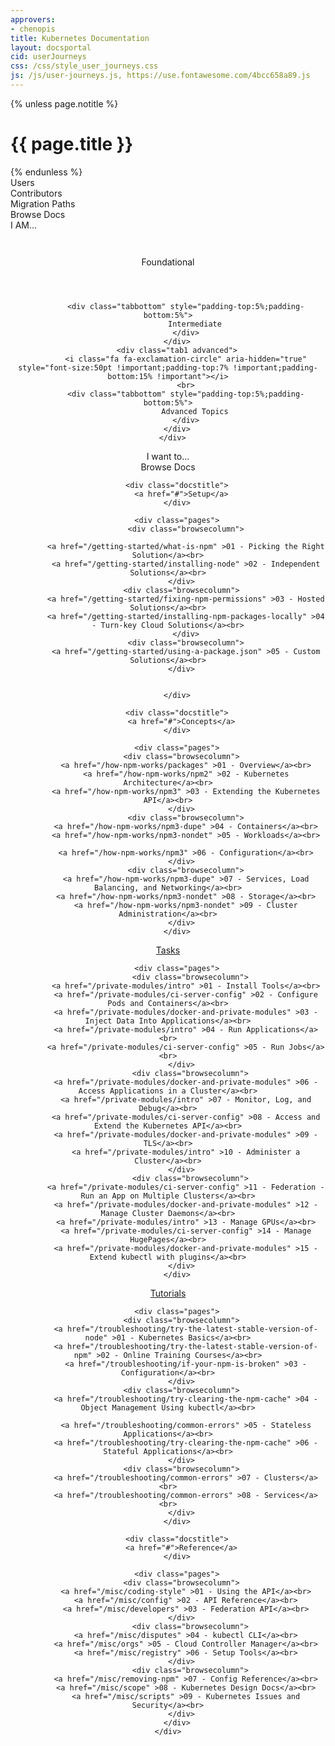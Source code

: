 ```yaml
---
approvers:
- chenopis
title: Kubernetes Documentation
layout: docsportal
cid: userJourneys
css: /css/style_user_journeys.css
js: /js/user-journeys.js, https://use.fontawesome.com/4bcc658a89.js
---
```


{% unless page.notitle %}
<h1>{{ page.title }}</h1>
{% endunless %}

<div class="bar1">
    <div class="navButton users">Users</div>
    <div class="navButton contributors">Contributors</div>
    <div class="navButton migrators">Migration&nbsp;Paths</div>
    <div class="navButton users">Browse Docs</div>
</div>

<div id="cardWrapper">
  <div class="bar2">I AM...</div>
  <div class='cards'></div>
</div>

<div style='text-align: center;'>
    <div class="bar2" id="subTitle"></div>
    <div class="bar3">
        <div class="tab1 foundational">
            <i class="fa fa-cloud-download" aria-hidden="true" style="font-size:50pt !important;padding-top:7% !important;padding-bottom:15% !important"></i>
            <br>
            <div class="tabbottom" style="padding-top:5%;padding-bottom:5%">
                Foundational
            </div>
            </div>
        <div class="tab1 intermediate">
            <i class="fa fa-check-square" aria-hidden="true" style="font-size:50pt !important;padding-top:7% !important;padding-bottom:15% !important"></i>
            <br>

            <div class="tabbottom" style="padding-top:5%;padding-bottom:5%">
                Intermediate
            </div>
        </div>
        <div class="tab1 advanced">
            <i class="fa fa-exclamation-circle" aria-hidden="true" style="font-size:50pt !important;padding-top:7% !important;padding-bottom:15% !important"></i>
            <br>
            <div class="tabbottom" style="padding-top:5%;padding-bottom:5%">
                Advanced Topics
            </div>
        </div>
      </div>
</div>

<div class='infobarWrapper'>
    <div class="infobar">
        <span style="padding-bottom: 3% ">I want to...</span>
        <a id="infolink1" href="docs.html"><div class="whitebar" >
            <div class="infoicon">
                <i class="fa fa-folder-open-o" aria-hidden="true" style="padding:%;float:left;color:#3399ff"></i>
            </div>
            <div id="info1" class='data'></div>
        </div></a>
        <a id="infolink2" href="docs.html"><div class="whitebar">
            <div class="infoicon">
                <i class="fa fa-retweet" aria-hidden="true" style="padding-bottom:%;float:left;color:#3399ff"></i>
            </div>
            <div id="info2" class='data'></div>
        </div></a>
        <a id="infolink3" href="docs.html"> <div class="whitebar">
            <div class="infoicon">
                <i class="fa fa-hdd-o" aria-hidden="true" style="padding:%;float:left;color:#3399ff;margin-right:9px"></i>
            </div>
            <div id="info3" class='data'></div>
        </div></a>
    </div>
</div>


  <div class="browseheader">
        Browse Docs
      </div>
<div class="browsedocs">

<div class="browsesection">

        <div class="docstitle">
          <a href="#">Setup</a>
        </div>

        <div class="pages">
            <div class="browsecolumn">

            <a href="/getting-started/what-is-npm" >01 - Picking the Right Solution</a><br>
            <a href="/getting-started/installing-node" >02 - Independent Solutions</a><br>
          </div>
          <div class="browsecolumn">
            <a href="/getting-started/fixing-npm-permissions" >03 - Hosted Solutions</a><br>
            <a href="/getting-started/installing-npm-packages-locally" >04 - Turn-key Cloud Solutions</a><br>
            </div>
            <div class="browsecolumn">
            <a href="/getting-started/using-a-package.json" >05 - Custom Solutions</a><br>
          </div>


        </div>

  </div>

  <div class="browsesection">

        <div class="docstitle">
          <a href="#">Concepts</a>
        </div>

        <div class="pages">
          <div class="browsecolumn">
            <a href="/how-npm-works/packages" >01 - Overview</a><br>
            <a href="/how-npm-works/npm2" >02 - Kubernetes Architecture</a><br>
            <a href="/how-npm-works/npm3" >03 - Extending the Kubernetes API</a><br>
          </div>
            <div class="browsecolumn">
            <a href="/how-npm-works/npm3-dupe" >04 - Containers</a><br>
            <a href="/how-npm-works/npm3-nondet" >05 - Workloads</a><br>

            <a href="/how-npm-works/npm3" >06 - Configuration</a><br>
          </div>
            <div class="browsecolumn">
            <a href="/how-npm-works/npm3-dupe" >07 - Services, Load Balancing, and Networking</a><br>
            <a href="/how-npm-works/npm3-nondet" >08 - Storage</a><br>
            <a href="/how-npm-works/npm3-nondet" >09 - Cluster Administration</a><br>
          </div>
        </div>
</div>

<div class="browsesection">
        <div class="docstitle">
          <a href="#">Tasks</a>
        </div>

        <div class="pages">
              <div class="browsecolumn">
            <a href="/private-modules/intro" >01 - Install Tools</a><br>
            <a href="/private-modules/ci-server-config" >02 - Configure Pods and Containers</a><br>
            <a href="/private-modules/docker-and-private-modules" >03 - Inject Data Into Applications</a><br>
            <a href="/private-modules/intro" >04 - Run Applications</a><br>
            <a href="/private-modules/ci-server-config" >05 - Run Jobs</a><br>
          </div>
              <div class="browsecolumn">
            <a href="/private-modules/docker-and-private-modules" >06 - Access Applications in a Cluster</a><br>
            <a href="/private-modules/intro" >07 - Monitor, Log, and Debug</a><br>
            <a href="/private-modules/ci-server-config" >08 - Access and Extend the Kubernetes API</a><br>
            <a href="/private-modules/docker-and-private-modules" >09 - TLS</a><br>
            <a href="/private-modules/intro" >10 - Administer a Cluster</a><br>
          </div>
              <div class="browsecolumn">
            <a href="/private-modules/ci-server-config" >11 - Federation - Run an App on Multiple Clusters</a><br>
            <a href="/private-modules/docker-and-private-modules" >12 - Manage Cluster Daemons</a><br>
            <a href="/private-modules/intro" >13 - Manage GPUs</a><br>
            <a href="/private-modules/ci-server-config" >14 - Manage HugePages</a><br>
            <a href="/private-modules/docker-and-private-modules" >15 - Extend kubectl with plugins</a><br>
          </div>
        </div>

</div>
<div class="browsesection">
        <div class="docstitle">
          <a href="#">Tutorials</a>
        </div>

        <div class="pages">
          <div class="browsecolumn">
            <a href="/troubleshooting/try-the-latest-stable-version-of-node" >01 - Kubernetes Basics</a><br>
            <a href="/troubleshooting/try-the-latest-stable-version-of-npm" >02 - Online Training Courses</a><br>
            <a href="/troubleshooting/if-your-npm-is-broken" >03 - Configuration</a><br>
          </div>
          <div class="browsecolumn">
            <a href="/troubleshooting/try-clearing-the-npm-cache" >04 - Object Management Using kubectl</a><br>

            <a href="/troubleshooting/common-errors" >05 - Stateless Applications</a><br>
            <a href="/troubleshooting/try-clearing-the-npm-cache" >06 - Stateful Applications</a><br>
          </div>
          <div class="browsecolumn">
            <a href="/troubleshooting/common-errors" >07 - Clusters</a><br>
            <a href="/troubleshooting/common-errors" >08 - Services</a><br>
          </div>
        </div>
</div>

<div class="browsesection">

        <div class="docstitle">
          <a href="#">Reference</a>
        </div>

        <div class="pages">
          <div class="browsecolumn">
            <a href="/misc/coding-style" >01 - Using the API</a><br>
            <a href="/misc/config" >02 - API Reference</a><br>
            <a href="/misc/developers" >03 - Federation API</a><br>
          </div>
              <div class="browsecolumn">
            <a href="/misc/disputes" >04 - kubectl CLI</a><br>
            <a href="/misc/orgs" >05 - Cloud Controller Manager</a><br>
            <a href="/misc/registry" >06 - Setup Tools</a><br>
          </div>
              <div class="browsecolumn">
            <a href="/misc/removing-npm" >07 - Config Reference</a><br>
            <a href="/misc/scope" >08 - Kubernetes Design Docs</a><br>
            <a href="/misc/scripts" >09 - Kubernetes Issues and Security</a><br>
          </div>
        </div>
    </div>
</div>
